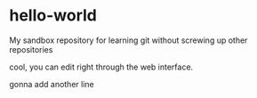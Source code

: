 # hello-world
My sandbox repository for learning git without screwing up other repositories

cool, you can edit right through the web interface. 

gonna add another line
